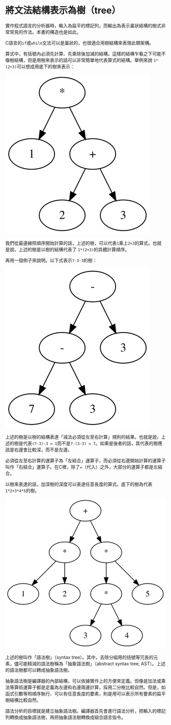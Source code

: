 # 將文法結構表示為樹（tree）

實作程式語言的分析器時，輸入為扁平的標記列，而輸出為表示巢狀結構的樹式非常常見的作法。本書的構造也是如此。

C語言的`if`或`while`文法可以是巢狀的，也很適合用樹結構來表現此類架構。

算式中，有括號內必須先計算、先乘除後加減的結構。這樣的結構乍看之下可能不像樹結構，但是用樹來表示的話可以非常簡單地代表算式的結構。舉例來說 `1*(2+3)`可以想成用底下的樹來表示：

![&#x8868;&#x793A;1\*\(2+3\)&#x7684;&#x6A39;](../../.gitbook/assets/index%20%289%29.svg)

我們從最邊緣照順序開始計算的話，上述的樹，可以代表`1`乘上`2+3`的算式。也就是說，上述的樹是以樹的結構代表了 `1*(2+3)`的具體計算順序。

再用一個例子來說明。以下式表示`7-3-3`的樹：

![&#x8868;&#x793A;7-3-3&#x7684;&#x6A39;](../../.gitbook/assets/index%20%283%29.svg)

上述的樹是以樹的結構表達「減法必須從左至右計算」規則的結果。也就是說，上述的樹是代表`(7-3)-3 = 1`而不是`7-(3-3) = 7`。如果是後者的話，其代表的樹應該是右邊會比較深，而不是左邊。

必須從左至右計算的運算子為「左結合」運算子，而必須從右邊開始計算的運算子叫作「右結合」運算子。在C裡，除了`=`（代入）之外，大部分的運算子都是左結合。

以樹來表達的話，加深樹的深度可以表達任意長度的算式。底下的樹為代表`1*2+3*4*5`的樹。

![&#x4EE3;&#x8868;1\*2+3\*4\*5&#x7684;&#x6A39;](../../.gitbook/assets/index%20%288%29.svg)

上述的樹叫作「語法樹」（syntax tree）。其中，去除分組用的括號等冗長的元素，儘可能精減的語法樹稱為「抽象語法樹」（abstract syntax tree, AST）。上述的語法樹都可以轉成抽象語法樹。

抽象語法樹是編譯器的內部結構，可以依據實作上的方便來定義。但像是加法或乘法等算術運算子都是定義為左邊和右邊兩邊計算，採用二分樹比較自然。但是，如函式引數等照順序執行、可以有任意長度的要素，則是用可以表示所有要素的扁平樹結構比較自然。

語法分析的目標就是建立抽象語法樹。編譯器首先會進行語法分析，把輸入的標記列轉換成抽象語法樹，再把抽象語法樹轉換成組合語言指令。

